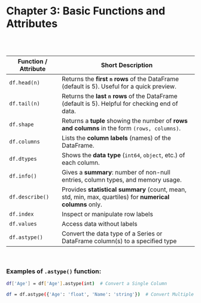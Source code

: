#
# Chapter 3: Basic Functions and Attributes

<br>
<br>

| **Function / Attribute** | **Short Description**                                                                                    |
| ------------------------ | -------------------------------------------------------------------------------------------------------- |
| `df.head(n)`             | Returns the **first `n` rows** of the DataFrame (default is 5). Useful for a quick preview.              |
| `df.tail(n)`             | Returns the **last `n` rows** of the DataFrame (default is 5). Helpful for checking end of data.         |
| `df.shape`               | Returns a **tuple** showing the number of **rows and columns** in the form `(rows, columns)`.            |
| `df.columns`             | Lists the **column labels** (names) of the DataFrame.                                                    |
| `df.dtypes`              | Shows the **data type** (`int64`, `object`, etc.) of each column.                                        |
| `df.info()`              | Gives a **summary**: number of non-null entries, column types, and memory usage.                         |
| `df.describe()`          | Provides **statistical summary** (count, mean, std, min, max, quartiles) for **numerical columns** only. |
| `df.index`               | Inspect or manipulate row labels                                                                         |
| `df.values`              | Access data without labels                                                                               |
| `df.astype()`            | Convert the data type of a Series or DataFrame column(s) to a specified type                             |

<br>

### Examples of `.astype()` function:
```bash
df['Age'] = df['Age'].astype(int)  # Convert a Single Column

df = df.astype({'Age': 'float', 'Name': 'string'})  # Convert Multiple Columns
```







